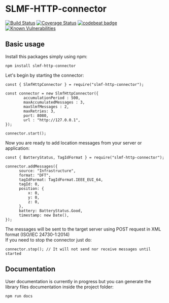 # SLMF-HTTP-connector

[![Build Status](https://travis-ci.org/F-Army/SLMF-HTTP-connector.svg?branch=master)](https://travis-ci.org/F-Army/SLMF-HTTP-connector)
[![Coverage Status](https://coveralls.io/repos/github/F-Army/SLMF-HTTP-connector/badge.svg?branch=master&kill_cache=1)](https://coveralls.io/github/F-Army/SLMF-HTTP-connector?branch=master)
[![codebeat badge](https://codebeat.co/badges/f5a1e2a2-71da-46af-b8fc-37d7beec7fb2)](https://codebeat.co/projects/github-com-f-army-slmf-http-connector-master)
[![Known Vulnerabilities](https://snyk.io/test/github/F-Army/SLMF-HTTP-connector/badge.svg)](https://snyk.io/test/github/F-Army/SLMF-HTTP-connector)  

Basic usage
----------

Install this packages simply using npm:

```
npm install slmf-http-connector
```


Let's begin by starting the connector:

```
const { SlmfHttpConnector } = require("slmf-http-connector");

const connector = new SlmfHttpConnector({
        accumulationPeriod : 500,
        maxAccumulatedMessages : 3,
        maxSlmfMessages : 2,
        maxRetries: 3,
        port: 8080,
        url : "http://127.0.0.1",
});

connector.start();

```

Now you are ready to add location messages from your server or application:
```
const { BatteryStatus, TagIdFormat } = require("slmf-http-connector");

connector.addMessages({
      source: "Infrastructure",
      format: "DFT",
      tagIdFormat: TagIdFormat.IEEE_EUI_64,
      tagId: 0,
      position: {
          x: 0,
          y: 0,
          z: 0,
      },
      battery: BatteryStatus.Good,
      timestamp: new Date(),
});
```
The messages will be sent to the target server using POST request in XML format (ISO/IEC 24730-1:2014)  
If you need to stop the connector just do:
```
connector.stop(); // It will not send nor receive messages until started
```

Documentation
----------

User documentation is currently in progress but you can generate the library files documentation inside the project folder:
```
npm run docs
```
